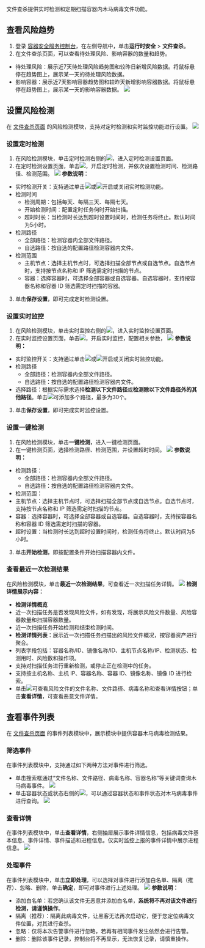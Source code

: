 文件查杀提供实时检测和定期扫描容器内木马病毒文件功能。

## 查看风险趋势
1. 登录 [容器安全服务控制台](https://console.cloud.tencent.com/tcss/runtime/tojanDetection)，在左侧导航中，单击**运行时安全** > **文件查杀**。
2. 在文件查杀页面，可以查看待处理风险、影响容器的数量和趋势。
 - 待处理风险：展示近7天待处理风险趋势图和较昨日新增风险数据。将鼠标悬停在趋势图上，展示某一天的待处理风险数据。
 - 影响容器：展示近7天影响容器趋势图和较昨天新增影响容器数据。将鼠标悬停在趋势图上，展示某一天的影响容器数据。
![](https://qcloudimg.tencent-cloud.cn/raw/87079a9c65e581ba67c20de74db927c2.png)


## 设置风险检测
在 [文件查杀页面](https://console.cloud.tencent.com/tcss/runtime/tojanDetection) 的风险检测模块，支持对定时检测和实时监控功能进行设置。
![](https://qcloudimg.tencent-cloud.cn/raw/d3c5ab0019f009e90aaae6090a7a97e5.png)


### 设置定时检测
1. 在风险检测模块，单击定时检测右侧的![](https://qcloudimg.tencent-cloud.cn/raw/817a9f9a8a94c577ad4db00e778b609d.png)，进入定时检测设置页面。
2. 在定时检测设置页面，单击![](https://qcloudimg.tencent-cloud.cn/raw/e9dc8af888170e4d638b8d3df829e2a0.png)，开启定时检测，并依次设置检测时间、检测路径、检测范围。
![](https://qcloudimg.tencent-cloud.cn/raw/c4b662551f9cf3594c0afdf651654231.png)
**参数说明：**
 - 实时检测开关：支持通过单击![](https://qcloudimg.tencent-cloud.cn/raw/791358be9d7b92e48b4e12569ec94290.png)或![](https://qcloudimg.tencent-cloud.cn/raw/a2de0e7ebf784e5b864c4c7a3762d6ba.png)开启或关闭实时检测功能。
 - 检测时间
    - 检测周期：包括每天、每隔三天、每隔七天。
    - 开始检测时间：配置定时任务何时开始扫描。
    - 超时时长：当检测时长达到超时设置时间时，检测任务将终止。默认时间为5小时。
 - 检测路径
    - 全部路径：检测容器内全部文件路径。
    - 自选路径：按自选的配置路径检测容器内文件。
  - 检测范围
    - 主机节点：选择主机节点时，可选择扫描全部节点或自选节点。自选节点时，支持按节点名称和 IP 筛选需定时扫描的节点。
    - 容器：选择容器时，可选择全部容器或自选容器。自选容器时，支持按容器名称和容器 ID 筛选需定时扫描的容器。
3. 单击**保存设置**，即可完成定时检测设置。

### 设置实时监控
1. 在风险检测模块，单击实时监控右侧的![](https://qcloudimg.tencent-cloud.cn/raw/817a9f9a8a94c577ad4db00e778b609d.png)，进入实时监控设置页面。
2. 在实时监控设置页面，单击![](https://qcloudimg.tencent-cloud.cn/raw/e9dc8af888170e4d638b8d3df829e2a0.png)，开启实时监控，配置相关参数，
![](https://qcloudimg.tencent-cloud.cn/raw/ce96e50314ca9e7592134ff67f4a2e5a.png)
**参数说明：**
 - 实时监控开关：支持通过单击![](https://qcloudimg.tencent-cloud.cn/raw/791358be9d7b92e48b4e12569ec94290.png)或![](https://qcloudimg.tencent-cloud.cn/raw/a2de0e7ebf784e5b864c4c7a3762d6ba.png)开启或关闭实时监控功能。
 - 检测路径
    - 全部路径：检测容器内全部文件路径。
    - 自选路径：按自选的配置路径检测容器内文件。
  - 选择路径：根据实际需求选择**检测以下文件路径**或**检测除以下文件路径外的其他路径**。单击![](https://qcloudimg.tencent-cloud.cn/raw/9cddee4bce0b128b81985de84155a405.png)可添加多个路径，最多为30个。
3. 单击**保存设置**，即可完成实时监控设置。

### 设置一键检测
1. 在风险检测模块，单击**一键检测**，进入一键检测页面。
2. 在一键检测页面，选择检测路径、检测范围，并设置超时时间。
![](https://qcloudimg.tencent-cloud.cn/raw/65662b1e232694e3df60e33eecb8eb74.png)
**参数说明：**
 - 检测路径：
    - 全部路径：检测容器内全部文件路径。
    - 自选路径：按自选的配置路径检测容器内文件。
  - 检测范围：
   - 主机节点：选择主机节点时，可选择扫描全部节点或自选节点。自选节点时，支持按节点名称和 IP 筛选需定时扫描的节点。
   - 容器：选择容器时，可选择全部容器或自选容器。自选容器时，支持按容器名称和容器 ID 筛选需定时扫描的容器。
 - 超时设置：当检测时长达到超时设置时间时，检测任务将终止。默认时间为5小时。
3. 单击**开始检测**，即按配置条件开始扫描容器内文件。

### 查看最近一次检测结果
在风险检测模块，单击**最近一次检测结果**，可查看近一次扫描任务详情。
![](https://qcloudimg.tencent-cloud.cn/raw/ff2e7e65054fdf89ccfe6c4a5e6561a3.png)
**检测详情展示内容：**
- **检测详情概览**
 - 近一次扫描任务是否发现风险文件，如有发现，将展示风险文件数量、风险容器数量和扫描容器数量。
 - 近一次扫描任务开始检测和结束检测时间。
- **检测详情列表**：展示近一次扫描任务扫描出的风险文件概况，按容器资产进行聚合。
 - 列表字段包括：容器名称/ID、镜像名称/ID、主机节点名称/IP、检测状态、检测用时、风险数和操作项。
 - 支持对扫描任务进行重新检测，或停止正在检测中的任务。
 - 支持按主机名称、主机 IP、容器名称、容器 ID、镜像名称、镜像 ID 进行检索。
 - 单击![](https://qcloudimg.tencent-cloud.cn/raw/07ede18bc7eebcd0721ef5189a3b0460.png)可查看风险文件的文件名称、文件路径、病毒名称和查看详情按钮；单击**查看详情**，可查看恶意文件详情。

## 查看事件列表
在 [文件查杀页面](https://console.cloud.tencent.com/tcss/runtime/tojanDetection) 的事件列表模块中，展示模块中提供容器木马病毒检测结果。

### 筛选事件
在事件列表模块中，支持通过如下两种方法对事件进行筛选。
- 单击搜索框通过“文件名称、文件路径、病毒名称、容器名称”等关键词查询木马病毒事件。
![](https://qcloudimg.tencent-cloud.cn/raw/d3d507150b9cd7e7e1b541205541dd9e.png)
- 单击容器状态或状态右侧的![](https://qcloudimg.tencent-cloud.cn/raw/1837d63ca61d7e3b533e3199089cb3cc.png)，可以通过容器状态和事件状态对木马病毒事件进行查询。
![](https://qcloudimg.tencent-cloud.cn/raw/cbceedc190d713a2fcc3292bd9478a20.png)

### 查看详情
在事件列表模块中，单击**查看详情**，右侧抽屉展示事件详情信息，包括病毒文件基本信息、事件详情、事件描述和进程信息。仅实时监控上报的事件详情中展示进程信息。
![](https://qcloudimg.tencent-cloud.cn/raw/f7600ed188f602fcd483d0c328118593.png)

### 处理事件
在事件列表模块中，单击**立即处理**，可以选择对事件进行添加白名单、隔离（推荐）、忽略、删除，单击**确定**，即可对事件进行上述处理。
![](https://qcloudimg.tencent-cloud.cn/raw/13345425a8c7d55cdf5ab98b2cb4a5e5.png)
**参数说明：**
- 添加白名单：若您确认该文件无恶意并添加白名单，**系统将不再对该文件进行检测，请谨慎操作**。
- 隔离（推荐）：隔离此病毒文件，让黑客无法再次启动它，便于您定位病毒文件位置，对其进行查杀。
- 忽略：仅将本次告警事件进行忽略，若再有相同事件发生依然会进行告警。
- 删除：删除该事件记录，控制台将不再显示，无法恢复记录，请慎重操作。
